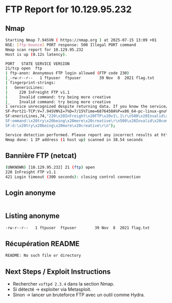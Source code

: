 # FTP Report for 10.129.95.232

## Nmap
```bash
Starting Nmap 7.94SVN ( https://nmap.org ) at 2025-07-15 13:09 +01
NSE: [ftp-bounce] PORT response: 500 Illegal PORT command
Nmap scan report for 10.129.95.232
Host is up (0.12s latency).

PORT   STATE SERVICE VERSION
21/tcp open  ftp
| ftp-anon: Anonymous FTP login allowed (FTP code 230)
|_-rw-r--r--   1 ftpuser  ftpuser        39 Nov  8  2021 flag.txt
| fingerprint-strings: 
|   GenericLines: 
|     220 InFreight FTP v1.1
|     Invalid command: try being more creative
|_    Invalid command: try being more creative
1 service unrecognized despite returning data. If you know the service/version, please submit the following fingerprint at https://nmap.org/cgi-bin/submit.cgi?new-service :
SF-Port21-TCP:V=7.94SVN%I=7%D=7/15%Time=6876450A%P=x86_64-pc-linux-gnu%r(G
SF:enericLines,74,"220\x20InFreight\x20FTP\x20v1\.1\r\n500\x20Invalid\x20c
SF:ommand:\x20try\x20being\x20more\x20creative\r\n500\x20Invalid\x20comman
SF:d:\x20try\x20being\x20more\x20creative\r\n");

Service detection performed. Please report any incorrect results at https://nmap.org/submit/ .
Nmap done: 1 IP address (1 host up) scanned in 38.54 seconds
```

## Bannière FTP (netcat)
```bash
(UNKNOWN) [10.129.95.232] 21 (ftp) open
220 InFreight FTP v1.1
421 Login timeout (300 seconds): closing control connection
```

## Login anonyme
```bash

```

## Listing anonyme
```bash
-rw-r--r--   1 ftpuser  ftpuser        39 Nov  8  2021 flag.txt
```

## Récupération README
```bash
README: No such file or directory
```

## Next Steps / Exploit Instructions
- Rechercher `vsftpd 2.3.4` dans la section Nmap.
- Si détecté → exploiter via Metasploit.
- Sinon → lancer un bruteforce FTP avec un outil comme Hydra.
